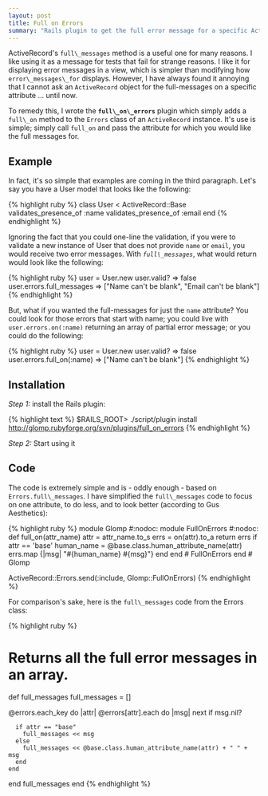 ```yaml
---
layout: post
title: Full on Errors
summary: "Rails plugin to get the full error message for a specific ActiveRecord attribute"
---
```


ActiveRecord's `full\_messages` method is a useful one for many reasons. I like using it as a message for tests that fail for strange reasons. I like it for displaying error messages in a view, which is simpler than modifying how `error\_messages\_for` displays. However, I have always found it annoying that I cannot ask an `ActiveRecord` object for the full-messages on a specific attribute ... until now.

To remedy this, I wrote the **`full\_on\_errors`** plugin which simply adds a `full\_on` method to the `Errors` class of an `ActiveRecord` instance. It's use is simple; simply call `full_on` and pass the attribute for which you would like the full messages for.

## Example

In fact, it's so simple that examples are coming in the third paragraph. Let's say you have a User model that looks like the following:

{% highlight ruby %}
class User < ActiveRecord::Base
  validates_presence_of :name
  validates_presence_of :email
end
{% endhighlight %}

Ignoring the fact that you could one-line the validation, if you were to validate a new instance of User that does not provide `name` or `email`, you would receive two error messages. With *`full\_messages`*, what would return would look like the following:

{% highlight ruby %}
user = User.new
user.valid?
=> false
user.errors.full_messages
=> ["Name can't be blank", "Email can't be blank"]
{% endhighlight %}

But, what if you wanted the full-messages for just the `name` attribute? You could look for those errors that start with name; you could live with `user.errors.on(:name)` returning an array of partial error message; or you could do the following:

{% highlight ruby %}
user = User.new
user.valid?
=> false
user.errors.full_on(:name)
=> ["Name can't be blank"]
{% endhighlight %}

## Installation

*Step 1:* install the Rails plugin:

{% highlight text %}
$RAILS_ROOT> ./script/plugin install \
  http://glomp.rubyforge.org/svn/plugins/full_on_errors
{% endhighlight %}

*Step 2:* Start using it

## Code

The code is extremely simple and is - oddly enough - based on `Errors.full\_messages`. I have simplified the `full\_messages` code to focus on one attribute, to do less, and to look better (according to Gus Aesthetics):

{% highlight ruby %}
module Glomp #:nodoc:
  module FullOnErrors #:nodoc:
    def full_on(attr_name)
      attr = attr_name.to_s
      errs = on(attr).to_a
      return errs if attr == 'base'
      human_name = @base.class.human_attribute_name(attr)
      errs.map {|msg| "#{human_name} #{msg}"}
    end
  end # FullOnErrors
end # Glomp

ActiveRecord::Errors.send(:include, Glomp::FullOnErrors)
{% endhighlight %}

For comparison's sake, here is the `full\_messages` code from the Errors class:

{% highlight ruby %}
# Returns all the full error messages in an array.
def full_messages
  full_messages = []

  @errors.each_key do |attr|
    @errors[attr].each do |msg|
      next if msg.nil?

      if attr == "base"
        full_messages << msg
      else
        full_messages << @base.class.human_attribute_name(attr) + " " + msg
      end
    end
  end
  full_messages
end
{% endhighlight %}
